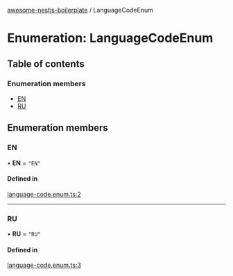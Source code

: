 [awesome-nestjs-boilerplate](../README.md) / LanguageCodeEnum

# Enumeration: LanguageCodeEnum

## Table of contents

### Enumeration members

- [EN](LanguageCodeEnum.md#en)
- [RU](LanguageCodeEnum.md#ru)

## Enumeration members

### EN

• **EN** = `"EN"`

#### Defined in

[language-code.enum.ts:2](https://github.com/klub-deepak/poc_doc_generation_3/blob/afd7f83/src/constants/language-code.enum.ts#L2)

___

### RU

• **RU** = `"RU"`

#### Defined in

[language-code.enum.ts:3](https://github.com/klub-deepak/poc_doc_generation_3/blob/afd7f83/src/constants/language-code.enum.ts#L3)
